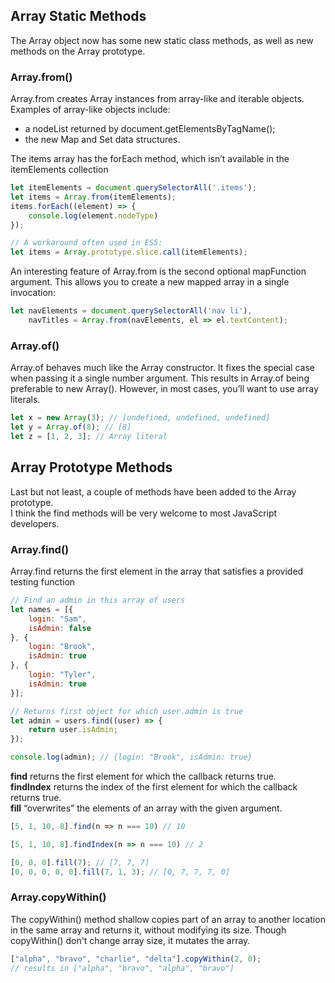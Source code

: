 ## Array Static Methods
The Array object now has some new static class methods, as well as new methods on the Array prototype.

### Array.from()
Array.from creates Array instances from array-like and iterable objects.  
Examples of array-like objects include:

* a nodeList returned by document.getElementsByTagName\(\);
* the new Map and Set data structures.

The items array has the forEach method, which isn’t available in the itemElements collection

```js
let itemElements = document.querySelectorAll('.items');
let items = Array.from(itemElements);
items.forEach((element) => {
    console.log(element.nodeType)
});

// A workaround often used in ES5:
let items = Array.prototype.slice.call(itemElements);
```

An interesting feature of Array.from is the second optional mapFunction argument. 
This allows you to create a new mapped array in a single invocation:
```js
let navElements = document.querySelectorAll('nav li'),
    navTitles = Array.from(navElements, el => el.textContent);
```

### Array.of()
Array.of behaves much like the Array constructor. 
It fixes the special case when passing it a single number argument. 
This results in Array.of being preferable to new Array(). 
However, in most cases, you’ll want to use array literals.
```js
let x = new Array(3); // [undefined, undefined, undefined]
let y = Array.of(8); // [8]
let z = [1, 2, 3]; // Array literal
```

## Array Prototype Methods
Last but not least, a couple of methods have been added to the Array prototype.  
I think the find methods will be very welcome to most JavaScript developers.

### Array.find()
Array.find returns the first element in the array that satisfies a provided testing function

```js
// Find an admin in this array of users
let names = [{
    login: "Sam",
    isAdmin: false
}, {
    login: "Brook",
    isAdmin: true
}, {
    login: "Tyler",
    isAdmin: true
}];

// Returns first object for which user.admin is true
let admin = users.find((user) => {
    return user.isAdmin;
});

console.log(admin); // {login: "Brook", isAdmin: true}
```

**find** returns the first element for which the callback returns true.  
**findIndex** returns the index of the first element for which the callback returns true.  
**fill** “overwrites” the elements of an array with the given argument.

```js
[5, 1, 10, 8].find(n => n === 10) // 10

[5, 1, 10, 8].findIndex(n => n === 10) // 2

[0, 0, 0].fill(7); // [7, 7, 7]
[0, 0, 0, 0, 0].fill(7, 1, 3); // [0, 7, 7, 7, 0]
```

### Array.copyWithin()
The copyWithin() method shallow copies part of an array to another location in the same array and returns it, without modifying its size. Though copyWithin() don't change array size, it mutates the array.
```js
["alpha", "bravo", "charlie", "delta"].copyWithin(2, 0);
// results in ["alpha", "bravo", "alpha", "bravo"]
```
